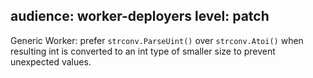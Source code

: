 audience: worker-deployers
level: patch
---
Generic Worker: prefer `strconv.ParseUint()` over `strconv.Atoi()` when resulting int is converted to an int type of smaller size to prevent unexpected values.
